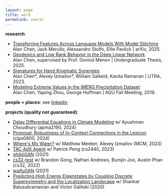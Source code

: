 ```yaml
---
layout: page
title: work
permalink: /work/
---
```


**research**:
- [Transferring Features Across Language Models With Model Stitching](https://www.arxiv.org/abs/2506.06609)  
Alan Chen, Jack Merullo, Alessandro Stolfo, Ellie Pavlick | arXiv, 2025.
- [Geodesics and Low Rank Behavior in the Deep Linear Network](/assets/undergrad_thesis.pdf)  
Alan Chen, supervised by Prof. Govind Menon | Undergraduate Thesis, 2025.
- [Signatures for Hand Kinematic Synergies](/assets/Signatures_for_Hand_Kinematic_Synergies.pdf)  
Alan Chen\*, Alexey Izmailov\*, William Salkeld, Kavita Ramanan | UTRA, 2023.
- [Modeling Extreme Values in the IMERG Precipitation Dataset](https://agu.confex.com/agu/fm19/meetingapp.cgi/Paper/605744)  
Alan Chen, Yaping Zhou, George Huffman | AGU Fall Meeting, 2019.

**people + places**: see [linkedin](https://www.linkedin.com/in/alan-chen1/)

**projects (quality not guaranteed)**:
- [Delay Differential Equations in Climate Modeling](/assets/apma2190_final_project.pdf) w/ Ayushman Choudhury (apma2190, 2024)
- [Proposal: Robustness of In-Context Connections in the Lexicon](/assets/QALM_Proposal.pdf) (clps0800, 2024)
- [Where's My Water?](/assets/mcm_2023.pdf) w/ Matthew Meeker, Alexey Izmailov (MCM, 2023)
- [TAC AdX Agent](/assets/2440_final_writeup.pdf) w/ Patrick Peng (cs2440, 2023)
- [ghibliGAN](https://github.com/alanchen-1/ghibliGAN) (2021)
- [cs32-test](https://github.com/alanchen-1/cs32-demo)  w/ Brandon Gong, Nathan Andrews, Bumjin Joo, Austin Phan (cs32, 2022)
- [waifuGAN](https://github.com/alanchen-1/waifuGAN) (2021)
- [Predicting High Energy Eigenstates by Coupling Discrete Supersymmetry and the Localization Landscape](/assets/2020research.pdf) w/ Shankar Balusubramanian and Victor Galitski (2020)

